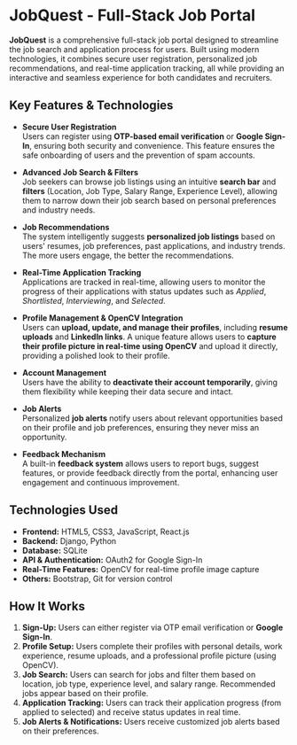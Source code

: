 # JobQuest - Full-Stack Job Portal

**JobQuest** is a comprehensive full-stack job portal designed to streamline the job search and application process for users. Built using modern technologies, it combines secure user registration, personalized job recommendations, and real-time application tracking, all while providing an interactive and seamless experience for both candidates and recruiters.

## Key Features & Technologies

- **Secure User Registration**  
  Users can register using **OTP-based email verification** or **Google Sign-In**, ensuring both security and convenience. This feature ensures the safe onboarding of users and the prevention of spam accounts.

- **Advanced Job Search & Filters**  
  Job seekers can browse job listings using an intuitive **search bar** and **filters** (Location, Job Type, Salary Range, Experience Level), allowing them to narrow down their job search based on personal preferences and industry needs.

- **Job Recommendations**  
  The system intelligently suggests **personalized job listings** based on users' resumes, job preferences, past applications, and industry trends. The more users engage, the better the recommendations.

- **Real-Time Application Tracking**  
  Applications are tracked in real-time, allowing users to monitor the progress of their applications with status updates such as *Applied*, *Shortlisted*, *Interviewing*, and *Selected*.

- **Profile Management & OpenCV Integration**  
  Users can **upload, update, and manage their profiles**, including **resume uploads** and **LinkedIn links**. A unique feature allows users to **capture their profile picture in real-time using OpenCV** and upload it directly, providing a polished look to their profile.

- **Account Management**  
  Users have the ability to **deactivate their account temporarily**, giving them flexibility while keeping their data secure and intact.

- **Job Alerts**  
  Personalized **job alerts** notify users about relevant opportunities based on their profile and job preferences, ensuring they never miss an opportunity.

- **Feedback Mechanism**  
  A built-in **feedback system** allows users to report bugs, suggest features, or provide feedback directly from the portal, enhancing user engagement and continuous improvement.

## Technologies Used

- **Frontend:** HTML5, CSS3, JavaScript, React.js
- **Backend:** Django, Python
- **Database:** SQLite
- **API & Authentication:** OAuth2 for Google Sign-In
- **Real-Time Features:** OpenCV for real-time profile image capture
- **Others:** Bootstrap, Git for version control

## How It Works

1. **Sign-Up:** Users can either register via OTP email verification or **Google Sign-In**.
2. **Profile Setup:** Users complete their profiles with personal details, work experience, resume uploads, and a professional profile picture (using OpenCV).
3. **Job Search:** Users can search for jobs and filter them based on location, job type, experience level, and salary range. Recommended jobs appear based on their profile.
4. **Application Tracking:** Users can track their application progress (from applied to selected) and receive status updates in real time.
5. **Job Alerts & Notifications:** Users receive customized job alerts based on their preferences.

